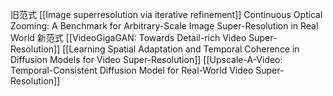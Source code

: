 旧范式
[[Image superresolution via iterative refinement]]
Continuous Optical Zooming: A Benchmark for Arbitrary-Scale Image Super-Resolution in Real World
新范式
[[VideoGigaGAN: Towards Detail-rich Video Super-Resolution]]
[[Learning Spatial Adaptation and Temporal Coherence in Diffusion Models for Video Super-Resolution]]
[[Upscale-A-Video: Temporal-Consistent Diffusion Model for Real-World Video Super-Resolution]]
